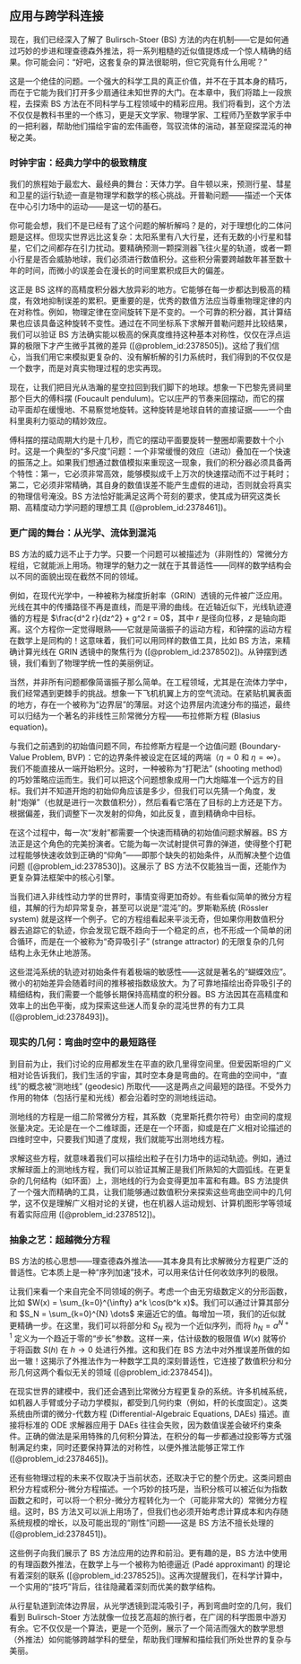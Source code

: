## 应用与跨学科连接

现在，我们已经深入了解了 Bulirsch-Stoer (BS) 方法的内在机制——它是如何通过巧妙的步进和理查德森外推法，将一系列粗糙的近似值提炼成一个惊人精确的结果。你可能会问：“好吧，这套复杂的算法很聪明，但它究竟有什么用呢？”

这是一个绝佳的问题。一个强大的科学工具的真正价值，并不在于其本身的精巧，而在于它能为我们打开多少扇通往未知世界的大门。在本章中，我们将踏上一段旅程，去探索 BS 方法在不同科学与工程领域中的精彩应用。我们将看到，这个方法不仅仅是教科书里的一个练习，更是天文学家、物理学家、工程师乃至数学家手中的一把利器，帮助他们描绘宇宙的宏伟画卷，驾驭流体的湍动，甚至窥探混沌的神秘之美。

### 时钟宇宙：经典力学中的极致精度

我们的旅程始于最宏大、最经典的舞台：天体力学。自牛顿以来，预测行星、彗星和卫星的运行轨迹一直是物理学和数学的核心挑战。开普勒问题——描述一个天体在中心引力场中的运动——是这一切的基石。

你可能会想，我们不是已经有了这个问题的解析解吗？是的，对于理想化的二体问题是这样。但现实世界远比这复杂：太阳系里有八大行星，还有无数的小行星和彗星，它们之间都存在引力扰动。要精确预测一颗探测器飞往火星的轨道，或者一颗小行星是否会威胁地球，我们必须进行数值积分。这些积分需要跨越数年甚至数十年的时间，而微小的误差会在漫长的时间里累积成巨大的偏差。

这正是 BS 这样的高精度积分器大放异彩的地方。它能够在每一步都达到极高的精度，有效地抑制误差的累积。更重要的是，优秀的数值方法应当尊重物理定律的内在对称性。例如，物理定律在空间旋转下是不变的。一个可靠的积分器，其计算结果也应该具备这种旋转不变性。通过在不同坐标系下求解开普勒问题并比较结果，我们可以验证 BS 方法确实能以极高的保真度维持这种基本对称性，仅仅在浮点运算的极限下才产生微乎其微的差异 ([@problem_id:2378505])。这给了我们信心，当我们用它来模拟更复杂的、没有解析解的引力系统时，我们得到的不仅仅是一个数字，而是对真实物理过程的忠实再现。

现在，让我们把目光从浩瀚的星空拉回到我们脚下的地球。想象一下巴黎先贤祠里那个巨大的傅科摆 (Foucault pendulum)。它以庄严的节奏来回摆动，而它的摆动平面却在缓慢地、不易察觉地旋转。这种旋转是地球自转的直接证据——一个由科里奥利力驱动的精妙效应。

傅科摆的摆动周期大约是十几秒，而它的摆动平面要旋转一整圈却需要数十个小时。这是一个典型的“多尺度”问题：一个非常缓慢的效应（进动）叠加在一个快速的振荡之上。如果我们想通过数值模拟来重现这一现象，我们的积分器必须具备两个特性：第一，它必须非常高效，能够模拟成千上万次的快速摆动而不过于耗时；第二，它必须非常精确，其自身的数值误差不能产生虚假的进动，否则就会将真实的物理信号淹没。BS 方法恰好能满足这两个苛刻的要求，使其成为研究这类长期、高精度动力学问题的理想工具 ([@problem_id:2378461])。

### 更广阔的舞台：从光学、流体到混沌

BS 方法的威力远不止于力学。只要一个问题可以被描述为（非刚性的）常微分方程组，它就能派上用场。物理学的魅力之一就在于其普适性——同样的数学结构会以不同的面貌出现在截然不同的领域。

例如，在现代光学中，一种被称为梯度折射率（GRIN）透镜的元件被广泛应用。光线在其中的传播路径不再是直线，而是平滑的曲线。在近轴近似下，光线轨迹遵循的方程是 $\frac{d^2 r}{dz^2} + g^2 r = 0$，其中 $r$ 是径向位移，$z$ 是轴向距离。这个方程你一定觉得眼熟——它就是简谐振子的运动方程，和钟摆的运动方程在数学上是同构的！这意味着，我们可以用同样的数值工具，比如 BS 方法，来精确计算光线在 GRIN 透镜中的聚焦行为 ([@problem_id:2378502])。从钟摆到透镜，我们看到了物理学统一性的美丽例证。

当然，并非所有问题都像简谐振子那么简单。在工程领域，尤其是在流体力学中，我们经常遇到更棘手的挑战。想象一下飞机机翼上方的空气流动。在紧贴机翼表面的地方，存在一个被称为“边界层”的薄层。对这个边界层内流速分布的描述，最终可以归结为一个著名的非线性三阶常微分方程——布拉修斯方程 (Blasius equation)。

与我们之前遇到的初始值问题不同，布拉修斯方程是一个边值问题 (Boundary-Value Problem, BVP)：它的边界条件被设定在区域的两端（$\eta=0$ 和 $\eta=\infty$）。我们不能直接从一端开始积分。这时，一种被称为“打靶法” (shooting method) 的巧妙策略应运而生。我们可以把这个问题想象成用一门大炮瞄准一个远方的目标。我们并不知道开炮的初始仰角应该是多少，但我们可以先猜一个角度，发射“炮弹”（也就是进行一次数值积分），然后看看它落在了目标的上方还是下方。根据偏差，我们调整下一次发射的仰角，如此反复，直到精确命中目标。

在这个过程中，每一次“发射”都需要一个快速而精确的初始值问题求解器。BS 方法正是这个角色的完美扮演者。它能为每一次试射提供可靠的弹道，使得整个打靶过程能够快速收敛到正确的“仰角”——即那个缺失的初始条件，从而解决整个边值问题 ([@problem_id:2378530])。这展示了 BS 方法不仅能独当一面，还能作为更复杂算法框架中的核心引擎。

当我们进入非线性动力学的世界时，事情变得更加奇妙。有些看似简单的微分方程组，其解的行为却异常复杂，甚至可以说是“混沌”的。罗斯勒系统 (Rössler system) 就是这样一个例子。它的方程组看起来平淡无奇，但如果你用数值积分器去追踪它的轨迹，你会发现它既不趋向于一个稳定的点，也不形成一个简单的闭合循环，而是在一个被称为“奇异吸引子” (strange attractor) 的无限复杂的几何结构上永无休止地游荡。

这些混沌系统的轨迹对初始条件有着极端的敏感性——这就是著名的“蝴蝶效应”。微小的初始差异会随着时间的推移被指数级放大。为了可靠地描绘出奇异吸引子的精细结构，我们需要一个能够长期保持高精度的积分器。BS 方法因其在高精度和效率上的出色平衡，成为探索这些迷人而复杂的混沌世界的有力工具 ([@problem_id:2378493])。

### 现实的几何：弯曲时空中的最短路径

到目前为止，我们讨论的应用都发生在平直的欧几里得空间里。但爱因斯坦的广义相对论告诉我们，我们生活的宇宙，其时空本身是弯曲的。在弯曲的空间中，“直线”的概念被“测地线” (geodesic) 所取代——这是两点之间最短的路径。不受外力作用的物体（包括行星和光线）都会沿着时空的测地线运动。

测地线的方程是一组二阶常微分方程，其系数（克里斯托费尔符号）由空间的度规张量决定。无论是在一个二维球面，还是在一个环面，抑或是在广义相对论描述的四维时空中，只要我们知道了度规，我们就能写出测地线方程。

求解这些方程，就意味着我们可以描绘出粒子在引力场中的运动轨迹。例如，通过求解球面上的测地线方程，我们可以验证其解正是我们所熟知的大圆弧线。在更复杂的几何结构（如环面）上，测地线的行为会变得更加丰富和有趣。BS 方法提供了一个强大而精确的工具，让我们能够通过数值积分来探索这些弯曲空间中的几何学，这不仅是理解广义相对论的关键，也在机器人运动规划、计算机图形学等领域有着实际应用 ([@problem_id:2378512])。

### 抽象之艺：超越微分方程

BS 方法的核心思想——理查德森外推法——其本身具有比求解微分方程更广泛的普适性。它本质上是一种“序列加速”技术，可以用来估计任何收敛序列的极限。

让我们来看一个来自完全不同领域的例子。考虑一个由无穷级数定义的分形函数，比如 $W(x) = \sum_{k=0}^{\infty} a^k \cos(b^k x)$。我们可以通过计算其部分和 $S_N = \sum_{k=0}^{N} \dots$ 来逼近它的值。每增加一项，我们的近似就更精确一步。在这里，我们可以将部分和 $S_N$ 视为一个近似序列，而将 $h_N = a^{N+1}$ 定义为一个趋近于零的“步长”参数。这样一来，估计级数的极限值 $W(x)$ 就等价于将函数 $S(h)$ 在 $h \to 0$ 处进行外推。这和我们在 BS 方法中对外推误差所做的如出一辙！这揭示了外推法作为一种数学工具的深刻普适性，它连接了数值积分和分形几何这两个看似无关的领域 ([@problem_id:2378454])。

在现实世界的建模中，我们还会遇到比常微分方程更复杂的系统。许多机械系统，如机器人手臂或分子动力学模拟，都受到几何约束（例如，杆的长度固定）。这类系统由所谓的微分-代数方程 (Differential-Algebraic Equations, DAEs) 描述。直接将标准的 ODE 求解器应用于 DAEs 往往会失败，因为数值误差会破坏约束条件。正确的做法是采用特殊的几何积分算法，在积分的每一步都通过投影等方式强制满足约束，同时还要保持算法的对称性，以便外推法能够正常工作 ([@problem_id:2378465])。

还有些物理过程的未来不仅取决于当前状态，还取决于它的整个历史。这类问题由积分方程或积分-微分方程描述。一个巧妙的技巧是，当积分核可以被近似为指数函数之和时，可以将一个积分-微分方程转化为一个（可能非常大的）常微分方程组。这时，BS 方法又可以派上用场了，但我们也必须开始考虑计算成本和内存随系统规模的增长，以及可能出现的“刚性”问题——这是 BS 方法不擅长处理的 ([@problem_id:2378451])。

这些例子向我们展示了 BS 方法应用的边界和前沿。更有趣的是，BS 方法中使用的有理函数外推法，在数学上与一个被称为帕德逼近 (Padé approximant) 的理论有着深刻的联系 ([@problem_id:2378525])。这再次提醒我们，在科学计算中，一个实用的“技巧”背后，往往隐藏着深刻而优美的数学结构。

从行星轨道到流体边界层，从光学透镜到混沌吸引子，再到弯曲时空的几何，我们看到 Bulirsch-Stoer 方法就像一位技艺高超的旅行者，在广阔的科学图景中游刃有余。它不仅仅是一个算法，更是一个范例，展示了一个简洁而强大的数学思想（外推法）如何能够跨越学科的壁垒，帮助我们理解和描绘我们所处世界的复杂与美丽。